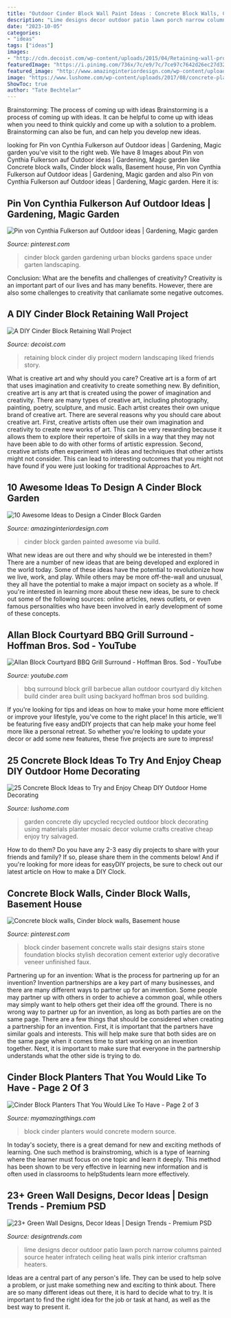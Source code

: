 ```yaml
---
title: "Outdoor Cinder Block Wall Paint Ideas : Concrete Block Walls, Cinder Block Walls, Basement House"
description: "Lime designs decor outdoor patio lawn porch narrow columns painted source heater infratech ceiling heat walls pink interior craftsman heaters"
date: "2023-10-05"
categories:
- "ideas"
tags: ["ideas"]
images:
- "http://cdn.decoist.com/wp-content/uploads/2015/04/Retaining-wall-project-with-modern-landscaping.jpg"
featuredImage: "https://i.pinimg.com/736x/7c/e9/7c/7ce97c7642d26ec27d32190fef19e08e--cinder-block-garden-cinder-blocks.jpg"
featured_image: "http://www.amazinginteriordesign.com/wp-content/uploads/2015/08/1025.jpg"
image: "https://www.lushome.com/wp-content/uploads/2017/08/concrete-planters-garden-borders-1.jpg"
ShowToc: true
author: "Tate Bechtelar"
---
```



Brainstorming: The process of coming up with ideas
Brainstorming is a process of coming up with ideas. It can be helpful to come up with ideas when you need to think quickly and come up with a solution to a problem. Brainstorming can also be fun, and can help you develop new ideas.

	

		
looking for Pin von Cynthia Fulkerson auf Outdoor ideas | Gardening, Magic garden you've visit to the right web. We have 8 Images about Pin von Cynthia Fulkerson auf Outdoor ideas | Gardening, Magic garden like Concrete block walls, Cinder block walls, Basement house, Pin von Cynthia Fulkerson auf Outdoor ideas | Gardening, Magic garden and also Pin von Cynthia Fulkerson auf Outdoor ideas | Gardening, Magic garden. Here it is:
		
    
## Pin Von Cynthia Fulkerson Auf Outdoor Ideas | Gardening, Magic Garden

<img loading=lazy src="https://i.pinimg.com/736x/7c/e9/7c/7ce97c7642d26ec27d32190fef19e08e--cinder-block-garden-cinder-blocks.jpg" onerror="this.onerror=null;this.src='https://tse2.mm.bing.net/th?id=OIP.lhtW1OSKyYI0ftR4aoc4AAHaJ3&amp;pid=15.1';" alt="Pin von Cynthia Fulkerson auf Outdoor ideas | Gardening, Magic garden">

_Source: pinterest.com_

>cinder block garden gardening urban blocks gardens space under garten landscaping. 

	

Conclusion: What are the benefits and challenges of creativity?
Creativity is an important part of our lives and has many benefits. However, there are also some challenges to creativity that canliamate some negative outcomes.

    
## A DIY Cinder Block Retaining Wall Project

<img loading=lazy src="http://cdn.decoist.com/wp-content/uploads/2015/04/Retaining-wall-project-with-modern-landscaping.jpg" onerror="this.onerror=null;this.src='https://tse2.mm.bing.net/th?id=OIP.GmMCSAnFrH2XBcG9Ytg_7QHaE7&amp;pid=15.1';" alt="A DIY Cinder Block Retaining Wall Project">

_Source: decoist.com_

>retaining block cinder diy project modern landscaping liked friends story. 

	

What is creative art and why should you care?
Creative art is a form of art that uses imagination and creativity to create something new. By definition, creative art is any art that is created using the power of imagination and creativity. There are many types of creative art, including photography, painting, poetry, sculpture, and music. Each artist creates their own unique brand of creative art.
There are several reasons why you should care about creative art. First, creative artists often use their own imagination and creativity to create new works of art. This can be very rewarding because it allows them to explore their repertoire of skills in a way that they may not have been able to do with other forms of artistic expression. Second, creative artists often experiment with ideas and techniques that other artists might not consider. This can lead to interesting outcomes that you might not have found if you were just looking for traditional Approaches to Art.

    
## 10 Awesome Ideas To Design A Cinder Block Garden

<img loading=lazy src="http://www.amazinginteriordesign.com/wp-content/uploads/2015/08/1025.jpg" onerror="this.onerror=null;this.src='https://tse3.mm.bing.net/th?id=OIP.xyWhZTN0wUAQ0tjALZrveAHaJ3&amp;pid=15.1';" alt="10 Awesome Ideas to Design a Cinder Block Garden">

_Source: amazinginteriordesign.com_

>cinder block garden painted awesome via build. 

	

What new ideas are out there and why should we be interested in them?
There are a number of new ideas that are being developed and explored in the world today. Some of these ideas have the potential to revolutionize how we live, work, and play. While others may be more off-the-wall and unusual, they all have the potential to make a major impact on society as a whole. If you're interested in learning more about these new ideas, be sure to check out some of the following sources: online articles, news outlets, or even famous personalities who have been involved in early development of some of these concepts.

    
## Allan Block Courtyard BBQ Grill Surround - Hoffman Bros. Sod - YouTube

<img loading=lazy src="https://i.ytimg.com/vi/qbyqltD0WBc/hqdefault.jpg" onerror="this.onerror=null;this.src='https://tse2.mm.bing.net/th?id=OIP.n0DpVkC0lRqVnbVlBoRFYgHaFj&amp;pid=15.1';" alt="Allan Block Courtyard BBQ Grill Surround - Hoffman Bros. Sod - YouTube">

_Source: youtube.com_

>bbq surround block grill barbecue allan outdoor courtyard diy kitchen build cinder area built using backyard hoffman bros sod building. 

	

If you're looking for tips and ideas on how to make your home more efficient or improve your lifestyle, you've come to the right place! In this article, we'll be featuring five easy andDIY projects that can help make your home feel more like a personal retreat. So whether you're looking to update your decor or add some new features, these five projects are sure to impress!

    
## 25 Concrete Block Ideas To Try And Enjoy Cheap DIY Outdoor Home Decorating

<img loading=lazy src="https://www.lushome.com/wp-content/uploads/2017/08/concrete-planters-garden-borders-1.jpg" onerror="this.onerror=null;this.src='https://tse2.mm.bing.net/th?id=OIP.DQKL09mkO3hNH1lucls_NQAAAA&amp;pid=15.1';" alt="25 Concrete Block Ideas to Try and Enjoy Cheap DIY Outdoor Home Decorating">

_Source: lushome.com_

>garden concrete diy upcycled recycled outdoor block decorating using materials planter mosaic decor volume crafts creative cheap enjoy try salvaged. 

	

How to do them?
Do you have any 2-3 easy diy projects to share with your friends and family? If so, please share them in the comments below! And if you're looking for more ideas for easyDIY projects, be sure to check out our latest article on How to make a DIY Clock.

    
## Concrete Block Walls, Cinder Block Walls, Basement House

<img loading=lazy src="https://i.pinimg.com/736x/9d/e1/42/9de142623d145d057603bbc73b6e9f83--basement-stairs-basement-ideas.jpg" onerror="this.onerror=null;this.src='https://tse2.mm.bing.net/th?id=OIP.Olr7zjcj9NZxQ16kafYODwHaJ3&amp;pid=15.1';" alt="Concrete block walls, Cinder block walls, Basement house">

_Source: pinterest.com_

>block cinder basement concrete walls stair designs stairs stone foundation blocks stylish decoration cement exterior ugly decorative veneer unfinished faux. 

	

Partnering up for an invention: What is the process for partnering up for an invention?
Invention partnerships are a key part of many businesses, and there are many different ways to partner up for an invention. Some people may partner up with others in order to achieve a common goal, while others may simply want to help others get their idea off the ground. There is no wrong way to partner up for an invention, as long as both parties are on the same page.
There are a few things that should be considered when creating a partnership for an invention. First, it is important that the partners have similar goals and interests. This will help make sure that both sides are on the same page when it comes time to start working on an invention together. Next, it is important to make sure that everyone in the partnership understands what the other side is trying to do.

    
## Cinder Block Planters That You Would Like To Have - Page 2 Of 3

<img loading=lazy src="http://myamazingthings.com/wp-content/uploads/2017/04/Modern-concrete-block-wall.jpg" onerror="this.onerror=null;this.src='https://tse1.mm.bing.net/th?id=OIP.1Axv3x9-93465GOFVwPUggHaJo&amp;pid=15.1';" alt="Cinder Block Planters That You Would Like To Have - Page 2 of 3">

_Source: myamazingthings.com_

>block cinder planters would concrete modern source. 

	

In today's society, there is a great demand for new and exciting methods of learning. One such method is brainstroming, which is a type of learning where the learner must focus on one topic and learn it deeply. This method has been shown to be very effective in learning new information and is often used in classrooms to helpStudents learn more effectively.

    
## 23+ Green Wall Designs, Decor Ideas | Design Trends - Premium PSD

<img loading=lazy src="https://images.designtrends.com/wp-content/uploads/2016/03/22070255/Lawn-Lime-Green-Wall-Ideas-.jpeg" onerror="this.onerror=null;this.src='https://tse1.mm.bing.net/th?id=OIP.7subnYCdKc0FwzaAfx1iHQHaLH&amp;pid=15.1';" alt="23+ Green Wall Designs, Decor Ideas | Design Trends - Premium PSD">

_Source: designtrends.com_

>lime designs decor outdoor patio lawn porch narrow columns painted source heater infratech ceiling heat walls pink interior craftsman heaters. 

	

Ideas are a central part of any person's life. They can be used to help solve a problem, or just make something new and exciting to think about. There are so many different ideas out there, it is hard to decide what to try. It is important to find the right idea for the job or task at hand, as well as the best way to present it.

